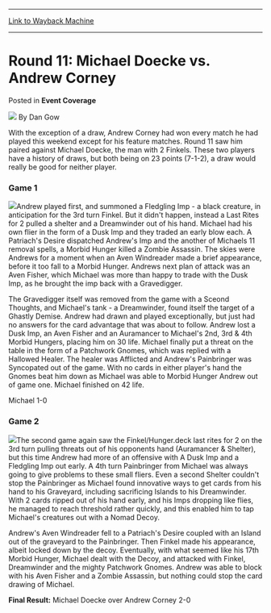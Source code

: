 
---
[Link to Wayback Machine](https://web.archive.org/web/20220524000152/https://magic.wizards.com/en/articles/archive/event-coverage/round-11-michael-doecke-vs-andrew-corney-2000-01-01-0)

[_metadata_:author]:- "Dan Gow"
[_metadata_:description]:- "With the exception of a draw, Andrew Corney had won every match he had played this weekend except for his feature matches. Round 11 saw him paired against Michael Doecke, the man with 2 Finkels. These two players have a history of draws, but both being on 23 points (7-1-2), a draw would really be good for neither player. Game 1 Andrew played first, and summoned a Fledgling Imp"
[_metadata_:generator]:- "Drupal 7 (http://drupal.org)"
[_metadata_:node]:- "748806"
[_metadata_:publish_date]:- "2000-01-01"
[_metadata_:source]:- "div-main-content"
[_metadata_:title]:- "Round 11: Michael Doecke vs. Andrew Corney"
[_metadata_:wayback_capture_timestamp]:- "2022-05-24 00:01:52"
[_metadata_:wayback_raw_url]:- "https://web.archive.org/web/20220524000152id_/https://magic.wizards.com/en/articles/archive/event-coverage/round-11-michael-doecke-vs-andrew-corney-2000-01-01-0"
[_metadata_:wayback_url]:- "https://magic.wizards.com/en/articles/archive/event-coverage/round-11-michael-doecke-vs-andrew-corney-2000-01-01-0"
---


Round 11: Michael Doecke vs. Andrew Corney
==========================================



 Posted in **Event Coverage**







![](https://media.magic.wizards.com/styles/auth_small/public/generic-avatar-150_1.png)
By Dan Gow











With the exception of a draw, Andrew Corney had won every match he had played this weekend except for his feature matches. Round 11 saw him paired against Michael Doecke, the man with 2 Finkels. These two players have a history of draws, but both being on 23 points (7-1-2), a draw would really be good for neither player.


### Game 1


![](https://media.magic.wizards.com/image_legacy_migration/sideboard/images/GPBRI01/a919.jpg)Andrew played first, and summoned a Fledgling Imp - a black creature, in anticipation for the 3rd turn Finkel. But it didn't happen, instead a Last Rites for 2 pulled a shelter and a Dreamwinder out of his hand. Michael had his own flier in the form of a Dusk Imp and they traded an early blow each. A Patriach's Desire dispatched Andrew's Imp and the another of Michaels 11 removal spells, a Morbid Hunger killed a Zombie Assassin. The skies were Andrews for a moment when an Aven Windreader made a brief appearance, before it too fall to a Morbid Hunger. Andrews next plan of attack was an Aven Fisher, which Michael was more than happy to trade with the Dusk Imp, as he brought the imp back with a Gravedigger.


The Gravedigger itself was removed from the game with a Sceond Thoughts, and Michael's tank - a Dreamwinder, found itself the target of a Ghastly Demise. Andrew had drawn and played exceptionally, but just had no answers for the card advantage that was about to follow. Andrew lost a Dusk Imp, an Aven Fisher and an Auramancer to Michael's 2nd, 3rd & 4th Morbid Hungers, placing him on 30 life. Michael finally put a threat on the table in the form of a Patchwork Gnomes, which was replied with a Hallowed Healer. The healer was Afflicted and Andrew's Painbringer was Syncopated out of the game. With no cards in either player's hand the Gnomes beat him down as Michael was able to Morbid Hunger Andrew out of game one. Michael finished on 42 life.


Michael 1-0


### Game 2


![](https://media.magic.wizards.com/image_legacy_migration/sideboard/images/GPBRI01/a918.jpg)The second game again saw the Finkel/Hunger.deck last rites for 2 on the 3rd turn pulling threats out of his opponents hand (Auramancer & Shelter), but this time Andrew had more of an offensive with A Dusk Imp and a Fledgling Imp out early. A 4th turn Painbringer from Michael was always going to give problems to these small fliers. Even a second Shelter couldn't stop the Painbringer as Michael found innovative ways to get cards from his hand to his Graveyard, including sacrificing Islands to his Dreamwinder. With 2 cards ripped out of his hand early, and his Imps dropping like flies, he managed to reach threshold rather quickly, and this enabled him to tap Michael's creatures out with a Nomad Decoy.


Andrew's Aven Windreader fell to a Patriach's Desire coupled with an Island out of the graveyard to the Painbringer. Then Finkel made his appearance, albeit locked down by the decoy. Eventually, with what seemed like his 17th Morbid Hunger, Michael dealt with the Decoy, and attacked with Finkel, Dreamwinder and the mighty Patchwork Gnomes. Andrew was able to block with his Aven Fisher and a Zombie Assassin, but nothing could stop the card drawing of Michael.


**Final Result:** Michael Doecke over Andrew Corney 2-0







